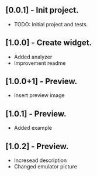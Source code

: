 ## [0.0.1] - Init project.

* TODO: Initial project and tests.

## [1.0.0] - Create widget.

* Added analyzer
* Improvement readme

## [1.0.0+1] - Preview.

* Insert preview image

## [1.0.1] - Preview.

* Added example

## [1.0.2] - Preview.

* Incresead description
* Changed emulator picture

